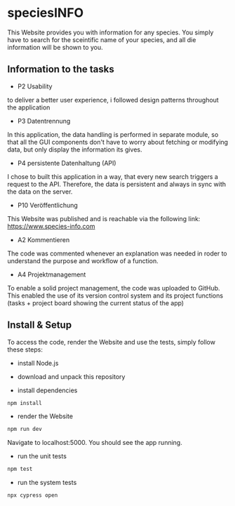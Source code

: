 # speciesINFO

This Website provides you with information for any species. You simply have to search for the sceintific name of your species, and all die information will be shown to you.

## Information to the tasks
- P2 Usability

to deliver a better user experience, i followed design patterns throughout the application

- P3 Datentrennung

In this application, the data handling is performed in separate module, so that all the GUI components don't have to worry about fetching or modifying data, but only display the information its gives. 

- P4 persistente Datenhaltung (API)

I chose to built this application in a way, that every new search triggers a request to the API. Therefore, the data is persistent and always in sync with the data on the server.

- P10 Veröffentlichung

This Website was published and is reachable via the following link: https://www.species-info.com

- A2 Kommentieren

The code was commented whenever an explanation was needed in roder to understand the purpose and workflow of a function.

- A4 Projektmanagement

To enable a solid project management, the code was uploaded to GitHub. This enabled the use of its version control system and its project functions (tasks + project board showing the current status of the app)

## Install & Setup

To access the code, render the Website and use the tests, simply follow these steps:

- install Node.js

- download and unpack this repository

- install dependencies
```sh
npm install
```

- render the Website
```sh
npm run dev
```
Navigate to localhost:5000. You should see the app running.

- run the unit tests
```sh
npm test
```

- run the system tests
```sh
npx cypress open
```
